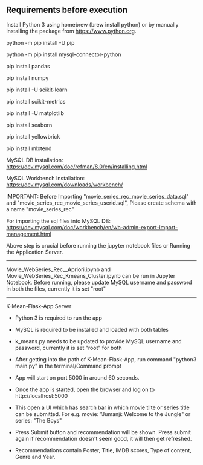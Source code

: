Requirements before execution
----------------------------------
Install Python 3 using homebrew (brew install python) or by manually installing the package from https://www.python.org.

python -m pip install -U pip

python -m pip install mysql-connector-python

pip install pandas

pip install numpy

pip install -U scikit-learn

pip install scikit-metrics

pip install -U matplotlib

pip install seaborn

pip install yellowbrick

pip install mlxtend 

MySQL DB installation: https://dev.mysql.com/doc/refman/8.0/en/installing.html

MySQL Workbench Installation: https://dev.mysql.com/downloads/workbench/

IMPORTANT: Before Importing "movie_series_rec_movie_series_data.sql" and "movie_series_rec_movie_series_userid.sql", Please create schema with a name "movie_series_rec"

For importing the sql files into MySQL DB: https://dev.mysql.com/doc/workbench/en/wb-admin-export-import-management.html

Above step is crucial before running the jupyter notebook files or Running the Application Server.

----------------------------------------------------------------------------------------------------------------------------

Movie_WebSeries_Rec__Apriori.ipynb and Movie_WebSeries_Rec_Kmeans_Cluster.ipynb can be run in Jupyter Notebook. Before running, please update MySQL username and password in both the files, currently it is set "root"


----------------------------------------------------------------------------------------------------------------------------

K-Mean-Flask-App Server

- Python 3 is required to run the app

- MySQL is required to be installed and loaded with both tables

- k_means.py needs to be updated to provide MySQL username and password, currently it is set "root" for both

- After getting into the path of K-Mean-Flask-App, run command "python3 main.py" in the terminal/Command prompt
 
- App will start on port 5000 in around 60 seconds.

- Once the app is started, open the browser and log on to http://localhost:5000

- This open a UI which has search bar in which movie tilte or series title can be submitted. For e.g. movie: "Jumanji: Welcome to the Jungle"  or series: "The Boys"

- Press Submit button and recommendation will be shown. Press submit again if recommendation doesn't seem good, it will then get refreshed.

- Recommendations contain Poster, Title, IMDB scores, Type of content, Genre and Year.